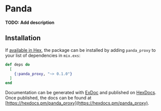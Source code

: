 # Panda

**TODO: Add description**

## Installation

If [available in Hex](https://hex.pm/docs/publish), the package can be installed
by adding `panda_proxy` to your list of dependencies in `mix.exs`:

```elixir
def deps do
  [
    {:panda_proxy, "~> 0.1.0"}
  ]
end
```

Documentation can be generated with [ExDoc](https://github.com/elixir-lang/ex_doc)
and published on [HexDocs](https://hexdocs.pm). Once published, the docs can
be found at [https://hexdocs.pm/panda_proxy](https://hexdocs.pm/panda_proxy).
